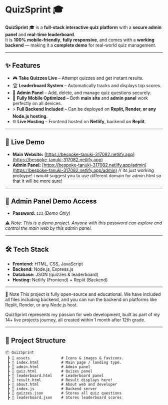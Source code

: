 # QuizSprint 🎓

**QuizSprint** 🎓 is a **full-stack interactive quiz platform** with a **secure admin panel** and **real-time leaderboard**.  
It is **100% mobile-friendly**, **fully responsive**, and comes with a **working backend** — making it a **complete demo** for real-world quiz management.  

---

## ✨ Features  

- 🎮 **Take Quizzes Live** – Attempt quizzes and get instant results.  
- 🏆 **Leaderboard System** – Automatically tracks and displays top scores.  
- 🔐 **Admin Panel** – Add, delete, and manage quiz questions securely.  
- 📱 **Fully Mobile Optimized** – Both **main site** and **admin panel** work perfectly on all devices.  
- ⚡ **Full Backend Included** – Can be deployed on **Replit, Render, or any Node.js hosting**.  
- 🌐 **Live Hosting** – Frontend hosted on **Netlify**, backend on **Replit**.  

---

## 🚀 Live Demo  

- **Main Website:** [https://bespoke-tanuki-317082.netlify.app](https://bespoke-tanuki-317082.netlify.app)  
- **Admin Panel:** [https://bespoke-tanuki-317082.netlify.app/admin](https://bespoke-tanuki-317082.netlify.app/admin) // its just working protoype! i would suggest you to use different domain for admin.html so that it will be more sure!

---

## 🔑 Admin Panel Demo Access  

- **Password:** `123` *(Demo Only)*  

⚠️ *Note: This is a demo project. Anyone with this password can explore and control the main web by this admin panel.*  

---

## 🛠 Tech Stack  

- **Frontend:** HTML, CSS, JavaScript  
- **Backend:** Node.js, Express.js  
- **Database:** JSON (quizzes & leaderboard)  
- **Hosting:** Netlify (Frontend) + Replit (Backend)  

---

📌 Note
This project is fully open-source and educational.
We have included all files including backend, and you can run the backend on platforms like Replit, Render, or any Node.js host.

QuizSprint represents my passion for web development, built as part of my 14+ live projects journey, all created within 1 month after 12th grade.

---

## 📂 Project Structure  

```plaintext
📦 QuizSprint
 ┣ 📂 assets              # Icons & images & favicons.
 ┣ 📜 index.html          # Main page / landing type.
 ┣ 📜 admin.html          # Admin panel
 ┣ 📜 quiz.html           # Quizes panel
 ┣ 📜 leaderboard.html    # Leaderboard panel
 ┣ 📜 result.html         # Result displays here!
 ┣ 📜 about.html          # About web and developer
 ┣ 📜 index.js            # Backend server
 ┣ 📜 quizzes.json        # Stores all quiz questions
 ┣ 📜 leaderboard.json    # Stores leaderboard scores



